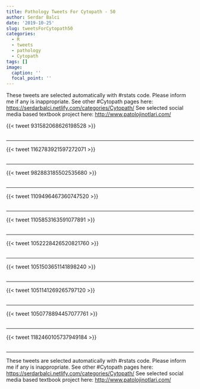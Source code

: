 ```yaml
---
title: Pathology Tweets For Cytopath - 50
author: Serdar Balci
date: '2019-10-25'
slug: tweetsForCytopath50
categories:
  - R
  - tweets
  - pathology
  - Cytopath
tags: []
image:
  caption: ''
  focal_point: ''
---
```



These tweets are selected automatically with #rstats code. Please inform me if any is inappropriate.
See other #Cytopath pages here: https://serdarbalci.netlify.com/categories/Cytopath/ 
See selected social media based textbook project here: http://www.patolojinotlari.com/

{{< tweet 931582068626198528 >}}
<br>
<br>
<hr>
{{< tweet 1162783921597272071 >}}
<br>
<br>
<hr>
{{< tweet 982883185502535680 >}}
<br>
<br>
<hr>
{{< tweet 1109496467360747520 >}}
<br>
<br>
<hr>
{{< tweet 1105853163591077891 >}}
<br>
<br>
<hr>
{{< tweet 1052228426520821760 >}}
<br>
<br>
<hr>
{{< tweet 1051503651141898240 >}}
<br>
<br>
<hr>
{{< tweet 1051141269265797120 >}}
<br>
<br>
<hr>
{{< tweet 1050778894457077761 >}}
<br>
<br>
<hr>
{{< tweet 1182460105737949184 >}}
<br>
<br>
<hr>


These tweets are selected automatically with #rstats code. Please inform me if any is inappropriate.
See other #Cytopath pages here: https://serdarbalci.netlify.com/categories/Cytopath/ 
See selected social media based textbook project here: http://www.patolojinotlari.com/
